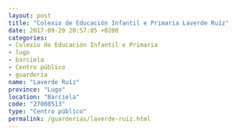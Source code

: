 ```yaml
---
layout: post
title: "Colexio de Educación Infantil e Primaria Laverde Ruíz"
date: 2017-09-20 20:57:05 +0200
categories:
- Colexio de Educación Infantil e Primaria
- lugo
- barciela
- Centro público
- guarderia
name: "Laverde Ruíz"
province: "Lugo"
location: "Barciela"
code: "27008513"
type: "Centro público"
permalink: /guarderias/laverde-ruiz.html
---
```

